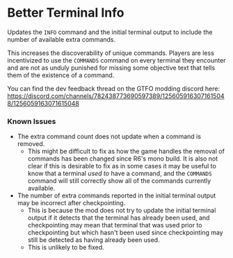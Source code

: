 # Better Terminal Info

Updates the `INFO` command and the initial terminal output to include the number of available extra commands.

This increases the discoverability of unique commands. Players are less incentivized to use the `COMMANDS` command on every terminal they encounter and are not as unduly punished for missing some objective text that tells them of the existence of a command.

You can find the dev feedback thread on the GTFO modding discord here: <https://discord.com/channels/782438773690597389/1256059163071615048/1256059163071615048>

### Known Issues
-   The extra command count does not update when a command is removed.
    -   This might be difficult to fix as how the game handles the removal of commands has been changed since R6's mono build. It is also not clear if this is desirable to fix as in some cases it may be useful to know that a terminal *used to* have a command, and the `COMMANDS` command will still correctly show all of the commands currently available.
-   The number of extra commands reported in the initial terminal output may be incorrect after checkpointing.
    -   This is because the mod does not try to update the initial terminal output if it detects that the terminal has already been used, and checkpointing may mean that terminal that was used prior to checkpointing but which hasn't been used since checkpointing may still be detected as having already been used.
    -   This is unlikely to be fixed.
